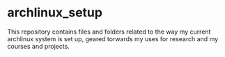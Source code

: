 # archlinux_setup
This repository contains files and folders related to the way my current archlinux system is set up, geared torwards my uses for research and my courses and projects. 
